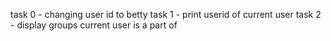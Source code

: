 task 0 - changing user id to betty
task 1 - print userid of current user
task 2 - display groups current user is a part of

